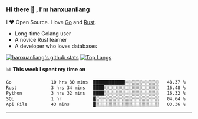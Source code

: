 ### Hi there 👋 , I'm hanxuanliang

<!--
**hanxuanliang/hanxuanliang** is a ✨ _special_ ✨ repository because its `README.md` (this file) appears on your GitHub profile.

Here are some ideas to get you started:

- 🔭 I’m currently working on ...
- 🌱 I’m currently learning ...
- 👯 I’m looking to collaborate on ...
- 🤔 I’m looking for help with ...
- 💬 Ask me about ...
- 📫 How to reach me: ...
- 😄 Pronouns: ...
- ⚡ Fun fact: ...
-->
I ❤ Open Source. I love [Go](https://golang.org) and [Rust](https://www.rust-lang.org/zh-CN/).

* Long-time Golang user
* A novice Rust learner
* A developer who loves databases

[![hanxuanliang's github stats](https://github-readme-stats.vercel.app/api/top-langs/?username=hanxuanliang&hide=html)](https://github.com/anuraghazra/github-readme-stats)
[![Top Langs](https://github-readme-stats.vercel.app/api?username=hanxuanliang&show_icons=true&count_private=true&line_height=40)](https://github.com/anuraghazra/github-readme-stats)

📊 **This week I spent my time on**
<!--START_SECTION:waka-->

```txt
Go               10 hrs 30 mins  ████████████░░░░░░░░░░░░░   48.37 %
Rust             3 hrs 34 mins   ████░░░░░░░░░░░░░░░░░░░░░   16.48 %
Python           3 hrs 32 mins   ████░░░░░░░░░░░░░░░░░░░░░   16.32 %
SQL              1 hr            █░░░░░░░░░░░░░░░░░░░░░░░░   04.64 %
Api File         43 mins         █░░░░░░░░░░░░░░░░░░░░░░░░   03.36 %
```

<!--END_SECTION:waka-->

***
